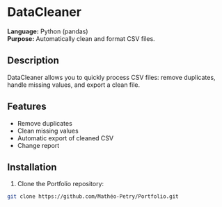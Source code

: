 # DataCleaner

**Language:** Python (pandas)  
**Purpose:** Automatically clean and format CSV files.

## Description

DataCleaner allows you to quickly process CSV files: remove duplicates, handle missing values, and export a clean file.

## Features

- Remove duplicates  
- Clean missing values  
- Automatic export of cleaned CSV  
- Change report  

## Installation

1. Clone the Portfolio repository:
```bash
git clone https://github.com/Mathéo-Petry/Portfolio.git